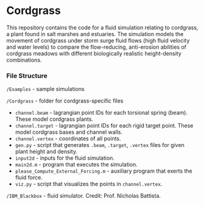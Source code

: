 # Cordgrass

This repository contains the code for a fluid simulation relating to cordgrass, a plant found in 
salt marshes and estuaries. The simulation models the movement of cordgrass under storm surge fluid flows (high fluid velocity
and water levels) to compare the flow-reducing, anti-erosion abilities of cordgrass meadows with different 
biologically realistic height-density combinations.

### File Structure

```/Examples``` - sample simulations

```/Cordgrass``` - folder for cordgrass-specific files
- ```channel.beam``` - lagrangian point IDs for each torsional spring (beam). These model cordgrass plants.
- ```channel.target``` - lagrangian point IDs for each rigid target point. These model cordgrass bases and channel walls.
- ```channel.vertex``` - coordinates of all points.
- ```gen.py``` - script that generates ```.beam```, ```.target```, ```.vertex``` files for given plant height and density.
- ```input2d``` - inputs for the fluid simulation.
- ```main2d.m``` - program that executes the simulation.
- ```please_Compute_External_Forcing.m``` - auxiliary program that exerts the fluid force.
- ```viz.py``` - script that visualizes the points in ```channel.vertex```.

```/IBM_Blackbox``` - fluid simulator. Credit: Prof. Nicholas Battista.